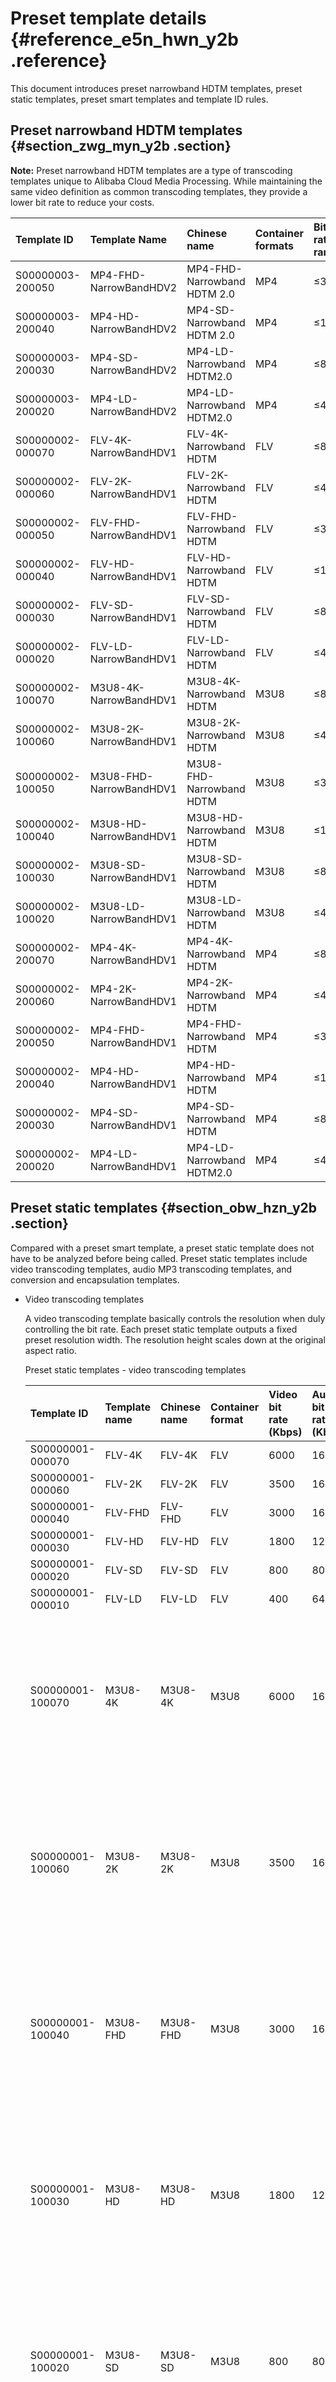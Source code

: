 # Preset template details {#reference_e5n_hwn_y2b .reference}

This document introduces preset narrowband HDTM templates, preset static templates, preset smart templates and template ID rules.

## Preset narrowband HDTM templates {#section_zwg_myn_y2b .section}

**Note:** Preset narrowband HDTM templates are a type of transcoding templates unique to Alibaba Cloud Media Processing. While maintaining the same video definition as common transcoding templates, they provide a lower bit rate to reduce your costs.

|Template ID|Template Name|Chinese name|Container formats|Bit rate range|Resolution-Width|
|:----------|:------------|:-----------|:----------------|:-------------|:---------------|
|S00000003-200050|MP4-FHD-NarrowBandHDV2|MP4-FHD-Narrowband HDTM 2.0|MP4|≤3000|1920|
|S00000003-200040|MP4-HD-NarrowBandHDV2|MP4-SD-Narrowband HDTM 2.0|MP4|≤1500|1280|
|S00000003-200030|MP4-SD-NarrowBandHDV2|MP4-LD-Narrowband HDTM2.0|MP4|≤800|848|
|S00000003-200020|MP4-LD-NarrowBandHDV2|MP4-LD-Narrowband HDTM2.0|MP4|≤400|640|
|S00000002-000070|FLV-4K-NarrowBandHDV1|FLV-4K-Narrowband HDTM|FLV|≤8000|3840|
|S00000002-000060|FLV-2K-NarrowBandHDV1|FLV-2K-Narrowband HDTM|FLV|≤4000|2048|
|S00000002-000050|FLV-FHD-NarrowBandHDV1|FLV-FHD-Narrowband HDTM|FLV|≤3000|1920|
|S00000002-000040|FLV-HD-NarrowBandHDV1|FLV-HD-Narrowband HDTM|FLV|≤1500|1280|
|S00000002-000030|FLV-SD-NarrowBandHDV1|FLV-SD-Narrowband HDTM|FLV|≤800|848|
|S00000002-000020|FLV-LD-NarrowBandHDV1|FLV-LD-Narrowband HDTM|FLV|≤400|640|
|S00000002-100070|M3U8-4K-NarrowBandHDV1|M3U8-4K-Narrowband HDTM|M3U8|≤8000|3840|
|S00000002-100060|M3U8-2K-NarrowBandHDV1|M3U8-2K-Narrowband HDTM|M3U8|≤4000|2048|
|S00000002-100050|M3U8-FHD-NarrowBandHDV1|M3U8-FHD-Narrowband HDTM|M3U8|≤3000|1920|
|S00000002-100040|M3U8-HD-NarrowBandHDV1|M3U8-HD-Narrowband HDTM|M3U8|≤1500|1280|
|S00000002-100030|M3U8-SD-NarrowBandHDV1|M3U8-SD-Narrowband HDTM|M3U8|≤800|848|
|S00000002-100020|M3U8-LD-NarrowBandHDV1|M3U8-LD-Narrowband HDTM|M3U8|≤400|640|
|S00000002-200070|MP4-4K-NarrowBandHDV1|MP4-4K-Narrowband HDTM|MP4|≤8000|3840|
|S00000002-200060|MP4-2K-NarrowBandHDV1|MP4-2K-Narrowband HDTM|MP4|≤4000|2048|
|S00000002-200050|MP4-FHD-NarrowBandHDV1|MP4-FHD-Narrowband HDTM|MP4|≤3000|1920|
|S00000002-200040|MP4-HD-NarrowBandHDV1|MP4-HD-Narrowband HDTM|MP4|≤1500|1280|
|S00000002-200030|MP4-SD-NarrowBandHDV1|MP4-SD-Narrowband HDTM|MP4|≤800|848|
|S00000002-200020|MP4-LD-NarrowBandHDV1|MP4-LD-Narrowband HDTM2.0|MP4|≤400|640|

## Preset static templates {#section_obw_hzn_y2b .section}

Compared with a preset smart template, a preset static template does not have to be analyzed before being called. Preset static templates include video transcoding templates, audio MP3 transcoding templates, and conversion and encapsulation templates.

-   Video transcoding templates

    A video transcoding template basically controls the resolution when duly controlling the bit rate. Each preset static template outputs a fixed preset resolution width. The resolution height scales down at the original aspect ratio.

    Preset static templates - video transcoding templates

    |Template ID|Template name|Chinese name|Container format|Video bit rate \(Kbps\)|Audio bit rate \(Kbps\)|Resolution-width|Remarks|
    |:----------|:------------|:-----------|:---------------|:----------------------|:----------------------|:---------------|:------|
    |S00000001-000070|FLV-4K|FLV-4K|FLV|6000|160|3840|Flash video|
    |S00000001-000060|FLV-2K|FLV-2K|FLV|3500|160|2048|Flash video|
    |S00000001-000040|FLV-FHD|FLV-FHD|FLV|3000|160|1920|Flash video|
    |S00000001-000030|FLV-HD|FLV-HD|FLV|1800|128|1280|Flash video|
    |S00000001-000020|FLV-SD|FLV-SD|FLV|800|80|848|Flash video|
    |S00000001-000010|FLV-LD|FLV-LD|FLV|400|64|640|Flash video|
    |S00000001-100070|M3U8-4K|M3U8-4K|M3U8|6000|160|3840|Applicable to Web, iOS devices \(iPhone 4 or later and iPad\), and Android devices \(Android 3.0 or later\)|
    |S00000001-100060|M3U8-2K|M3U8-2K|M3U8|3500|160|2048|Applicable to Web, iOS devices \(iPhone 4 or later and iPad\), and Android devices \(Android 3.0 or later\)|
    |S00000001-100040|M3U8-FHD|M3U8-FHD|M3U8|3000|160|1920|Applicable to Web, iOS devices \(iPhone 4 or later and iPad\), and Android devices \(Android 3.0 or later\)|
    |S00000001-100030|M3U8-HD|M3U8-HD|M3U8|1800|128|1280|Applicable to Web, iOS devices \(iPhone 4 or later and iPad\), and Android devices \(Android 3.0 or later\)|
    |S00000001-100020|M3U8-SD|M3U8-SD|M3U8|800|80|848|Applicable to Web, iOS devices \(iPhone 4 or later and iPad\), and Android devices \(Android 3.0 or later\)|
    |S00000001-100010|M3U8-LD|M3U8-LD|M3U8|400|64|640|Applicable to Web, iOS devices \(iPhone 4 or later and iPad\), and Android devices \(Android 3.0 or later\)|
    |S00000001-200070|MP4-4K|MP4-4K|MP4|6000|160|3840|Applicable to Web and mobile devices \(iOS and Android\)|
    |S00000001-200060|MP4-2K|MP4-2K|MP4|3500|160|2048|Applicable to Web and mobile devices \(iOS and Android\)|
    |S00000001-200040|MP4-FHD|MP4-FHD|MP4|3000|160|1920|Applicable to Web and mobile devices \(iOS and Android\)|
    |S00000001-200030|MP4-HD|MP4-HD|MP4|1800|128|1280|Applicable to Web and mobile devices \(iOS and Android\)|
    |S00000001-200020|MP4-SD|MP4-SD|MP4|800|80|848|Applicable to Web and mobile devices \(iOS and Android\)|
    |S00000001-200010|MP4-LD|MP4-LD|MP4|400|64|640|Applicable to Web and mobile devices \(iOS and Android\)|
    |S00000001-000070|FLV-4K|FLV-4K|FLV|6000|160|3840|Flash video|
    |S00000001-000060|FLV-2K|FLV-2K|FLV|3500|160|2048|Flash video|
    |S00000001-000040|FLV-FHD|FLV-FHD|FLV|3000|160|1920|Flash video|
    |S00000001-000030|FLV-HD|FLV-HD|FLV|1800|128|1280|Flash video|
    |S00000001-000020|FLV-SD|FLV-SD|FLV|800|80|848|Flash video|
    |S00000001-000010|FLV-LD|FLV-LD|FLV|400|64|640|Flash video|
    |S00000001-100070|M3U8-4K|M3U8-4K|M3U8|6000|160|3840|Applicable to Web, iOS devices \(iPhone 4 or later and iPad\), and Android devices \(Android 3.0 or later\)|
    |S00000001-100060|M3U8-2K|M3U8-2K|M3U8|3500|160|2048|Applicable to Web, iOS devices \(iPhone 4 or later and iPad\), and Android devices \(Android 3.0 or later\)|
    |S00000001-100040|M3U8-FHD|M3U8-FHD|M3U8|3000|160|1920|Applicable to Web, iOS devices \(iPhone 4 or later and iPad\), and Android devices \(Android 3.0 or later\)|
    |S00000001-100030|M3U8-HD|M3U8-HD|M3U8|1800|128|1280|Applicable to Web, iOS devices \(iPhone 4 or later and iPad\), and Android devices \(Android 3.0 or later\)|
    |S00000001-100020|M3U8-SD|M3U8-SD|M3U8|800|80|848|Applicable to Web, iOS devices \(iPhone 4 or later and iPad\), and Android devices \(Android 3.0 or later\)|
    |S00000001-100010|M3U8-LD|M3U8-LD|M3U8|400|64|640|Applicable to Web, iOS devices \(iPhone 4 or later and iPad\), and Android devices \(Android 3.0 or later\)|
    |S00000001-200070|MP4-4K|MP4-4K|MP4|6000|160|3840|Applicable to Web and mobile devices \(iOS and Android\)|
    |S00000001-200060|MP4-2K|MP4-2K|MP4|3500|160|2048|Applicable to Web and mobile devices \(iOS and Android\)|
    |S00000001-200040|MP4-FHD|MP4-FHD|MP4|3000|160|1920|Applicable to Web and mobile devices \(iOS and Android\)|
    |S00000001-200030|MP4-HD|MP4-HD|MP4|1800|128|1280|Applicable to Web and mobile devices \(iOS and Android\)|
    |S00000001-200020|MP4-SD|MP4-SD|MP4|800|80|848|Applicable to Web and mobile devices \(iOS and Android\)|
    |S00000001-200010|MP4-LD|MP4-LD|MP4|400|64|640|Applicable to Web and mobile devices \(iOS and Android\)|

-   Conversion and encapsulation templates

    A conversion and encapsulation template does not recode the input media file, but only converts the format of the file. Operations that require recoding, such as watermarking, editing, and joining, are not supported.

    **Note:** Conversion and encapsulation may fail because the sources and formats of input media files are not supported. In this case, transcoding tasks using the conversion and encapsulation template fail to run.

    Preset static templates - conversion and encapsulation templates

    |Template ID|Template name|Chinese name|Container format|
    |:----------|:------------|:-----------|:---------------|
    |S00000001-000000|FLV-COPY|Convert to the FLV format.|FLV|
    |S00000001-100000|M3U8-COPY|M3U8 slice.|M3U8|
    |S00000001-200000|MP4-COPY|Convert to the MP4 format.|MP4|

-   Audio transcoding templates

    Currently, audio transcoding templates only support output in MP3 format and are used to control the bit rate.

    <div data-spm-anchor-id="a2762.11472859.0.i214.23d8203bqpSrG0"\>Preset static templates - audio transcoding templates

    |Template ID|Template name|Chinese name|Container format|Maximum bit rate \(Kbit/s\)|
    |:----------|:------------|:-----------|:---------------|:--------------------------|
    |S00000001-300050|MP3-320|MP3-320|MP3|320|
    |S00000001-300040|MP3-192|MP3-192|MP3|192|
    |S00000001-300030|MP3-160|MP3-160|MP3|160|
    |S00000001-300020|MP3-128|MP3-128|MP3|128|
    |S00000001-300010|MP3-64|MP3-64|MP3|64|

-   Resolution doubling templates

    The output width and height double the input width and height. The output resolution is determined by the width. If the doubled width exceeds the upper threshold, the width takes the upper threshold value, and the height scales down at the original aspect ratio.

    |Template ID|Template name|Chinese name|Container format|Video bit rate \(Kbit/s\)|Audio bit rate \(Kbit/s\)|Resolution-width|Remarks|
    |:----------|:------------|:-----------|:---------------|:------------------------|:------------------------|:---------------|:------|
    |S00000001-400070|MP4-2KTo4K|MP4-2KTo4K|MP4|≤20000|128|≤3840|Applicable to Web and mobile devices \(iOS and Android\)|
    |S00000001-400040|MP4-SDToHD|MP4-SDToHD|MP4|≤6000|128|≤1280|Applicable to Web and mobile devices \(iOS and Android\)|


## Preset smart templates {#section_jwg_yb4_y2b .section}

**Note:** Before you use a preset smart template when submitting a transcoding task, the preset smart template must be analyzed by Media Processing. An OSS file must proactively call the SubmitAnalysisJob API and poll the QueryAnalysisJobList API to obtain a list of preset smart templates available for the OSS file.

Opened preset smart templates for bit rate control are as follows \(the output resolution fluctuates within a certain range because the resolution is optimized based on the input video\):

|Template ID|Template name|Chinese name|Container format|Bit rate range|Resolution|
|:----------|:------------|:-----------|:---------------|:-------------|:---------|
|S00000000-000050|FLV-FHD|FLV-FHD|FLV|2M~4M|\[720p，1080p\]|
|S00000000-000040|FLV-HD|FLV-HD|FLV|1M~2M|≥576p|
|S00000000-000030|FLV-SD|FLV-SD|FLV|500k~1M|≥480p|
|S00000000-000020|FLV-LD|FLV-LD|FLV|<500 Kbit/s|≥270p|
|S00000000-100050|M3U8-FHD|M3U8-FHD|M3U8|2M~4M|\[720p，1080p\]|
|S00000000-100040|M3U8-HD|M3U8-HD|M3U8|1M~2M|≥576p|
|S00000000-100030|M3U8-SD|M3U8-SD|M3U8|500k~1M|≥480p|
|S00000000-100020|M3U8-LD|M3U8-LD|M3U8|<500 Kbit/s|≥270p|
|S00000000-200050|MP4-FHD|MP4-FHD|MP4|2M~4M|\[720p，1080p\]|
|S00000000-200040|MP4-HD|MP4-HD|MP4|1M~2M|≥576p|
|S00000000-200030|MP4-SD|MP4-SD|MP4|500k~1M|≥480p|
|S00000000-200020|MP4-LD|MP4-LD|MP4|<500 Kbit/s|≥270p|

## Template ID rules: {#section_wj2_mc4_y2b .section}

|Serial number of the character in the ID|Definition|
|:---------------------------------------|:---------|
|1|S|
|2~9|reserved|
|10|Separator -|
|11|Category|
|12-15|Serial number|
|16|Minor version|


